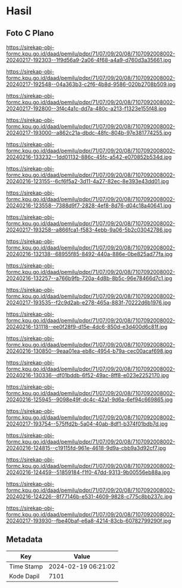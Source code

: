 # Hasil

## Foto C Plano

https://sirekap-obj-formc.kpu.go.id/daad/pemilu/pdpr/71/07/09/20/08/7107092008002-20240217-192303--1f9d56a9-2a06-4f68-a4a9-d760d3a35661.jpg

https://sirekap-obj-formc.kpu.go.id/daad/pemilu/pdpr/71/07/09/20/08/7107092008002-20240217-192548--04a363b3-c2f6-4b8d-9586-020b2708b509.jpg

https://sirekap-obj-formc.kpu.go.id/daad/pemilu/pdpr/71/07/09/20/08/7107092008002-20240217-192800--3f4c4a1c-dd7a-480c-a213-f1323e155f48.jpg

https://sirekap-obj-formc.kpu.go.id/daad/pemilu/pdpr/71/07/09/20/08/7107092008002-20240217-193000--a862c21a-dbdc-48fc-804b-97e381774255.jpg

https://sirekap-obj-formc.kpu.go.id/daad/pemilu/pdpr/71/07/09/20/08/7107092008002-20240216-133232--1dd01132-886c-45fc-a542-e070852b534d.jpg

https://sirekap-obj-formc.kpu.go.id/daad/pemilu/pdpr/71/07/09/20/08/7107092008002-20240216-123155--6cf6f5a2-3d11-4a27-82ec-8e393e43dd01.jpg

https://sirekap-obj-formc.kpu.go.id/daad/pemilu/pdpr/71/07/09/20/08/7107092008002-20240216-123558--7388d9f7-2828-4ef8-8d76-d04c18a40641.jpg

https://sirekap-obj-formc.kpu.go.id/daad/pemilu/pdpr/71/07/09/20/08/7107092008002-20240217-193258--a866fca1-f583-4ebb-9a06-5b2c03042786.jpg

https://sirekap-obj-formc.kpu.go.id/daad/pemilu/pdpr/71/07/09/20/08/7107092008002-20240216-132138--68955f85-8492-440a-886e-0be825ad77fa.jpg

https://sirekap-obj-formc.kpu.go.id/daad/pemilu/pdpr/71/07/09/20/08/7107092008002-20240216-132257--a766b9fb-720a-4d8b-8b5c-96e78466d7c1.jpg

https://sirekap-obj-formc.kpu.go.id/daad/pemilu/pdpr/71/07/09/20/08/7107092008002-20240217-193535--f2c9d2ab-e278-465a-883f-70222d6b1976.jpg

https://sirekap-obj-formc.kpu.go.id/daad/pemilu/pdpr/71/07/09/20/08/7107092008002-20240216-131118--ee0f28f9-d15e-4dc6-850d-e3d400d6c81f.jpg

https://sirekap-obj-formc.kpu.go.id/daad/pemilu/pdpr/71/07/09/20/08/7107092008002-20240216-130850--9eaa01ea-eb8c-4954-b79a-cec00acaf698.jpg

https://sirekap-obj-formc.kpu.go.id/daad/pemilu/pdpr/71/07/09/20/08/7107092008002-20240216-130336--df01bddb-6f52-49ac-8ff8-e023e2252170.jpg

https://sirekap-obj-formc.kpu.go.id/daad/pemilu/pdpr/71/07/09/20/08/7107092008002-20240216-125945--9098e49f-dc4c-42a1-9d6a-6ef94c669865.jpg

https://sirekap-obj-formc.kpu.go.id/daad/pemilu/pdpr/71/07/09/20/08/7107092008002-20240217-193754--575ffd2b-5a04-40ab-8df1-b374f01bdb7d.jpg

https://sirekap-obj-formc.kpu.go.id/daad/pemilu/pdpr/71/07/09/20/08/7107092008002-20240216-124815--c19115fd-961e-4618-9d9a-cbb9a3d92cf7.jpg

https://sirekap-obj-formc.kpu.go.id/daad/pemilu/pdpr/71/07/09/20/08/7107092008002-20240216-124459--51859184-f1f0-47dd-9313-9b00556eb88a.jpg

https://sirekap-obj-formc.kpu.go.id/daad/pemilu/pdpr/71/07/09/20/08/7107092008002-20240216-124226--8f77146b-e531-4609-9828-c775c8bb237c.jpg

https://sirekap-obj-formc.kpu.go.id/daad/pemilu/pdpr/71/07/09/20/08/7107092008002-20240217-193930--fbe40baf-e6a8-4214-83cb-60782799290f.jpg


## Metadata

| Key        | Value               |
| ---------- | ------------------- |
| Time Stamp | 2024-02-19 06:21:02 |
| Kode Dapil | 7101                |



